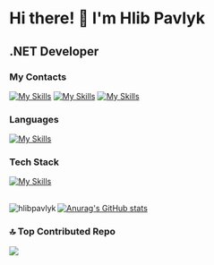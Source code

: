 # Hi there! 👋 I'm Hlib Pavlyk

## .NET Developer

### My Contacts

[![My Skills](https://skillicons.dev/icons?i=gmail)](mailto:pavlikgo78@gmail.com)
[![My Skills](https://skillicons.dev/icons?i=linkedin)](https://www.linkedin.com/in/hlibpavlyk)
[![My Skills](https://skillicons.dev/icons?i=instagram)](https://www.instagram.com/hlib.pavlyk?igsh=MTBiM3ZhdDB2OWFieg%3D%3D&utm_source=qr)
<br>

### Languages
[![My Skills](https://skillicons.dev/icons?i=cs,cpp,c,py,go,js,html,css)](https://skillicons.dev)
<br>

### Tech Stack
[![My Skills](https://skillicons.dev/icons?i=dotnet,unity,mysql,sqlite,bootstrap,linux,docker,git,githubactions)](https://skillicons.dev)
<br>
<br>

<p><img align="left" src="https://github-readme-stats.vercel.app/api/top-langs?username=hlibpavlyk&show_icons=true&locale=en&layout=compact&theme=dark" alt="hlibpavlyk" /></p>

[![Anurag's GitHub stats](https://github-readme-stats.vercel.app/api?username=hlibpavlyk&theme=dark)](https://github.com/anuraghazra/github-readme-stats)
<br>

### 🔝 Top Contributed Repo
![](https://github-contributor-stats.vercel.app/api?username=hlibpavlyk&limit=5&theme=dark&combine_all_yearly_contributions=true)
